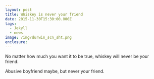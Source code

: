 ```yaml
---
layout: post
title: Whiskey is never your friend
date: 2015-11-30T15:30:00.000Z
tags:
  - Jekyll
  - news
image: /img/durwin_scn_sht.png
enclosure:
---
```



No matter how much you want it to be true, whiskey will never be your friend.

Abusive boyfriend maybe, but never your friend.